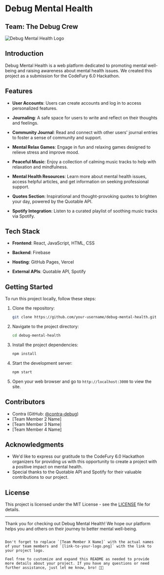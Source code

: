 # Debug Mental Health

## Team: The Debug Crew

![Debug Mental Health Logo](link-to-your-logo.png)

## Introduction

Debug Mental Health is a web platform dedicated to promoting mental well-being and raising awareness about mental health issues. We created this project as a submission for the CodeFury 6.0 Hackathon.

## Features

- **User Accounts**: Users can create accounts and log in to access personalized features.

- **Journaling**: A safe space for users to write and reflect on their thoughts and feelings.

- **Community Journal**: Read and connect with other users' journal entries to foster a sense of community and support.

- **Mental Relax Games**: Engage in fun and relaxing games designed to relieve stress and improve mood.

- **Peaceful Music**: Enjoy a collection of calming music tracks to help with relaxation and mindfulness.

- **Mental Health Resources**: Learn more about mental health issues, access helpful articles, and get information on seeking professional support.

- **Quotes Section**: Inspirational and thought-provoking quotes to brighten your day, powered by the Quotable API.

- **Spotify Integration**: Listen to a curated playlist of soothing music tracks via Spotify.

## Tech Stack

- **Frontend**: React, JavaScript, HTML, CSS

- **Backend**: Firebase

- **Hosting**: GitHub Pages, Vercel

- **External APIs**: Quotable API, Spotify

## Getting Started

To run this project locally, follow these steps:

1. Clone the repository:

   ```bash
   git clone https://github.com/your-username/debug-mental-health.git
   ```

2. Navigate to the project directory:

   ```bash
   cd debug-mental-health
   ```

3. Install the project dependencies:

   ```bash
   npm install
   ```

4. Start the development server:

   ```bash
   npm start
   ```

5. Open your web browser and go to `http://localhost:3000` to view the site.

## Contributors

- Contra (GitHub: [@contra-debug](https://github.com/contra-debug))
- [Team Member 2 Name]
- [Team Member 3 Name]
- [Team Member 4 Name]

## Acknowledgments

- We'd like to express our gratitude to the CodeFury 6.0 Hackathon organizers for providing us with this opportunity to create a project with a positive impact on mental health.
- Special thanks to the Quotable API and Spotify for their valuable contributions to our project.

## License

This project is licensed under the MIT License - see the [LICENSE](LICENSE) file for details.

---

Thank you for checking out Debug Mental Health! We hope our platform helps you and others on their journey to better mental well-being.
```

Don't forget to replace `[Team Member X Name]` with the actual names of your team members and `[link-to-your-logo.png]` with the link to your project logo.

Feel free to customize and expand this README as needed to provide more details about your project. If you have any questions or need further assistance, just let me know, bro! 🚀📝